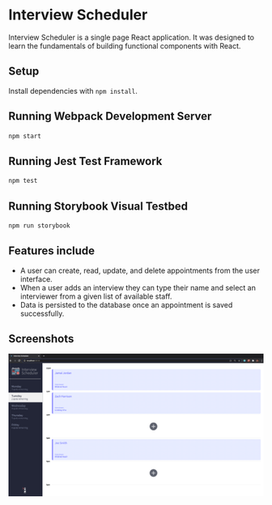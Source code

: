 # Interview Scheduler

Interview Scheduler is a single page React application. It was designed to learn the fundamentals of building functional components with React.

## Setup

Install dependencies with `npm install`.

## Running Webpack Development Server

```sh
npm start
```

## Running Jest Test Framework

```sh
npm test
```

## Running Storybook Visual Testbed

```sh
npm run storybook
```

## Features include

- A user can create, read, update, and delete appointments from the user interface.
- When a user adds an interview they can type their name and select an interviewer from a given list of available staff.
- Data is persisted to the database once an appointment is saved successfully.

## Screenshots

!["Screenshot of the home page."](./public/images/scheduler.png)
